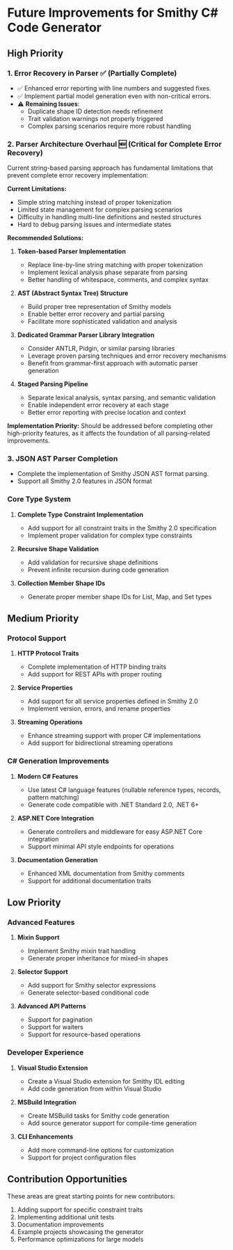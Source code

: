 # Future Improvements for Smithy C# Code Generator

## High Priority

### 1. Error Recovery in Parser ✅ (Partially Complete)
- ✅ Enhanced error reporting with line numbers and suggested fixes.
- ✅ Implement partial model generation even with non-critical errors.
- ⚠️ **Remaining Issues**: 
  - Duplicate shape ID detection needs refinement
  - Trait validation warnings not properly triggered
  - Complex parsing scenarios require more robust handling

### 2. Parser Architecture Overhaul 🆕 (Critical for Complete Error Recovery)
Current string-based parsing approach has fundamental limitations that prevent complete error recovery implementation:

**Current Limitations:**
- Simple string matching instead of proper tokenization
- Limited state management for complex parsing scenarios
- Difficulty in handling multi-line definitions and nested structures
- Hard to debug parsing issues and intermediate states

**Recommended Solutions:**
1. **Token-based Parser Implementation**
   - Replace line-by-line string matching with proper tokenization
   - Implement lexical analysis phase separate from parsing
   - Better handling of whitespace, comments, and complex syntax

2. **AST (Abstract Syntax Tree) Structure**
   - Build proper tree representation of Smithy models
   - Enable better error recovery and partial parsing
   - Facilitate more sophisticated validation and analysis

3. **Dedicated Grammar Parser Library Integration**
   - Consider ANTLR, Pidgin, or similar parsing libraries
   - Leverage proven parsing techniques and error recovery mechanisms
   - Benefit from grammar-first approach with automatic parser generation

4. **Staged Parsing Pipeline**
   - Separate lexical analysis, syntax parsing, and semantic validation
   - Enable independent error recovery at each stage
   - Better error reporting with precise location and context

**Implementation Priority:** Should be addressed before completing other high-priority features, as it affects the foundation of all parsing-related improvements.

### 3. JSON AST Parser Completion
- Complete the implementation of Smithy JSON AST format parsing.
- Support all Smithy 2.0 features in JSON format

### Core Type System

1. **Complete Type Constraint Implementation**
   - Add support for all constraint traits in the Smithy 2.0 specification
   - Implement proper validation for complex type constraints

2. **Recursive Shape Validation**
   - Add validation for recursive shape definitions
   - Prevent infinite recursion during code generation

3. **Collection Member Shape IDs**
   - Generate proper member shape IDs for List, Map, and Set types

## Medium Priority

### Protocol Support

1. **HTTP Protocol Traits**
   - Complete implementation of HTTP binding traits
   - Add support for REST APIs with proper routing

2. **Service Properties**
   - Add support for all service properties defined in Smithy 2.0
   - Implement version, errors, and rename properties

3. **Streaming Operations**
   - Enhance streaming support with proper C# implementations
   - Add support for bidirectional streaming operations

### C# Generation Improvements

1. **Modern C# Features**
   - Use latest C# language features (nullable reference types, records, pattern matching)
   - Generate code compatible with .NET Standard 2.0, .NET 6+

2. **ASP.NET Core Integration**
   - Generate controllers and middleware for easy ASP.NET Core integration
   - Support minimal API style endpoints for operations

3. **Documentation Generation**
   - Enhanced XML documentation from Smithy comments
   - Support for additional documentation traits

## Low Priority

### Advanced Features

1. **Mixin Support**
   - Implement Smithy mixin trait handling
   - Generate proper inheritance for mixed-in shapes

2. **Selector Support**
   - Add support for Smithy selector expressions
   - Generate selector-based conditional code

3. **Advanced API Patterns**
   - Support for pagination
   - Support for waiters
   - Support for resource-based operations

### Developer Experience

1. **Visual Studio Extension**
   - Create a Visual Studio extension for Smithy IDL editing
   - Add code generation from within Visual Studio

2. **MSBuild Integration**
   - Create MSBuild tasks for Smithy code generation
   - Add source generator support for compile-time generation

3. **CLI Enhancements**
   - Add more command-line options for customization
   - Support for project configuration files

## Contribution Opportunities

These areas are great starting points for new contributors:

1. Adding support for specific constraint traits
2. Implementing additional unit tests
3. Documentation improvements
4. Example projects showcasing the generator
5. Performance optimizations for large models
